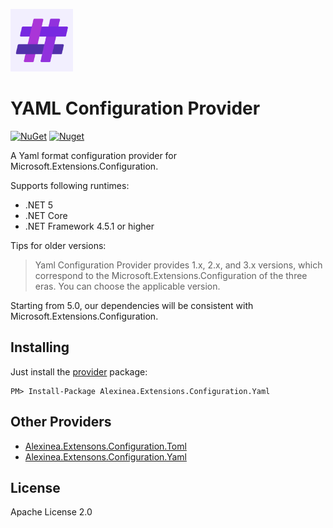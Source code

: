 <p>
    <a href="https://alexinea.com" target="_blank" title="YAML Configuration Provider">
        <img width="100" src="./msic/images/yaml-logo.png" />
    </a>
</p>

# YAML Configuration Provider

[![NuGet](https://img.shields.io/nuget/v/Alexinea.Extensions.Configuration.Yaml.svg)](https://nuget.org/packages/Alexinea.Extensions.Configuration.Yaml) 
[![Nuget](https://img.shields.io/nuget/dt/Alexinea.Extensions.Configuration.Yaml.svg)](https://nuget.org/packages/Alexinea.Extensions.Configuration.Yaml)

A Yaml format configuration provider for Microsoft.Extensions.Configuration.

Supports following runtimes:

+ .NET 5
+ .NET Core
+ .NET Framework 4.5.1 or higher

Tips for older versions:

> Yaml Configuration Provider provides 1.x, 2.x, and 3.x versions, which correspond to the Microsoft.Extensions.Configuration of the three eras. You can choose the applicable version.

Starting from 5.0, our dependencies will be consistent with Microsoft.Extensions.Configuration.

## Installing

Just install the [provider](https://nuget.org/packages/Alexinea.Extensions.Configuration.Yaml) package:

```
PM> Install-Package Alexinea.Extensions.Configuration.Yaml
```

## Other Providers

+ [Alexinea.Extensons.Configuration.Toml](https://github.com/alexinea/Extensions.Configuration.Toml)
+ [Alexinea.Extensons.Configuration.Yaml](https://github.com/alexinea/Extensions.Configuration.Yaml)

## License

Apache License 2.0



